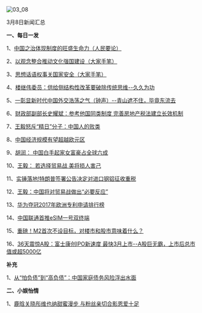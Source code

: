 ![03_08](F:\学习资料\局势分析\每日新闻汇总\2018\03_08.jpeg)

3月8日新闻汇总

**一、每日一发**

1、[中国之治体现制度的旺盛生命力（人民要论）](http://paper.people.com.cn/rmrb/html/2018-03/09/nw.D110000renmrb_20180309_1-07.htm)

2、[以观念整合推动文化强国建设（大家手笔）](http://paper.people.com.cn/rmrb/html/2018-03/09/nw.D110000renmrb_20180309_2-07.htm)

3、[思想话语权事关国家安全（大家手笔）](http://paper.people.com.cn/rmrb/html/2018-03/08/nw.D110000renmrb_20180308_2-07.htm)

4、[楼继伟委员：供给侧结构性改革要破除传统思维--久久为功](http://paper.people.com.cn/rmrb/html/2018-03/09/nw.D110000renmrb_20180309_1-10.htm)

5、[一彰显新时代中国外交浩荡之气（钟声）--青山遮不住，毕竟东流去](http://paper.people.com.cn/rmrb/html/2018-03/09/nw.D110000renmrb_20180309_1-21.html)

6、[财政部副部长史耀斌：参考他国同类制度 完善房地产税法建立长效机制](http://www.zaobao.com/news/china/story20180308-840881)

7、[王毅怒斥“精日”分子：中国人的败类](http://www.zaobao.com/realtime/china/story20180308-841090)

8、[中国经济规模有望超越欧元区](http://www.zaobao.com/finance/china/story20180309-841263)

9、[胡润： 中国白手起家女富豪占全球六成](http://www.zaobao.com/finance/china/story20180309-841259)

10、[王毅： 若选择贸易战 美将损人害己](http://www.zaobao.com/news/china/story20180309-841170)

11、[实锤落地!特朗普签署公告决定对进口钢铝征收重税](http://news.163.com/18/0309/05/DCEB6G180001875O.html)

12、[王毅：中国将对贸易战做出“必要反应”](http://www.ftchinese.com/story/001076628)

13、[华为夺冠2017年欧洲专利申请排行榜](http://www.chinadaily.com.cn/interface/yidian/1138561/2018-03-07/cd_35806072.html)

14、[中国联通首推eSIM一号双终端](http://www.xinhuanet.com/tech/2018-03/08/c_1122503650.htm)

15、[重磅！M2首次不设目标，对楼市和股市意味着什么？](https://mp.weixin.qq.com/s?__biz=MzIxOTQwNjE3MQ==&mid=2247487967&idx=1&sn=93d9e9a16f6014a8ee6fc12f1577987c&chksm=97da9beba0ad12fd6e7655788eb3f3039e56d9f4e2033ef245cdba3ecd4e0deebe434a694cb6&scene=0#rd)

16、[36天震惊A股：富士康创IPO新速度 最快3月上市--A股巨无霸，上市后总市值或超5000亿](http://money.163.com/18/0308/22/DCDJ6MEE00258105.html)



**补充**

1、[从“怕负债”到“高负债”：中国家庭债务风险浮出水面](http://news.ifeng.com/a/20180307/56531254_0.shtml)



**二、小娱怡情**

1、[鹿晗关晓彤维也纳甜蜜漫步 与粉丝亲切合影恩爱十足](http://ent.ifeng.com/a/20180308/43033498_0.shtml)